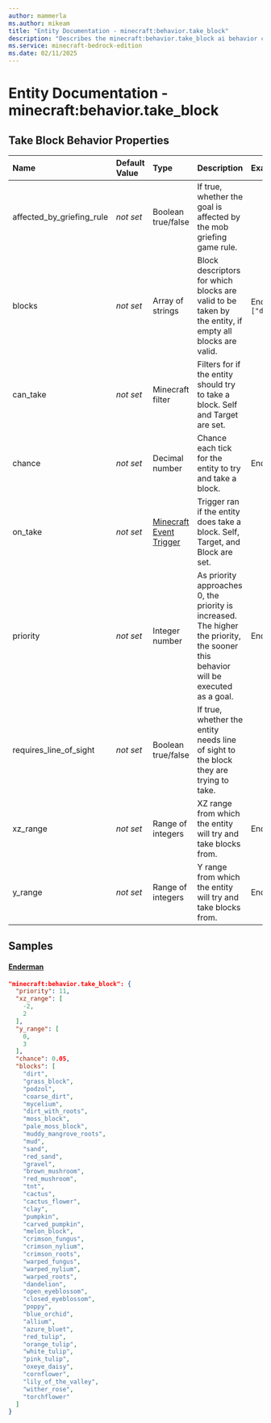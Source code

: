 ```yaml
---
author: mammerla
ms.author: mikeam
title: "Entity Documentation - minecraft:behavior.take_block"
description: "Describes the minecraft:behavior.take_block ai behavior component"
ms.service: minecraft-bedrock-edition
ms.date: 02/11/2025 
---
```


# Entity Documentation - minecraft:behavior.take_block


## Take Block Behavior Properties

|Name       |Default Value |Type |Description |Example Values |
|:----------|:-------------|:----|:-----------|:------------- |
| affected_by_griefing_rule | *not set* | Boolean true/false | If true, whether the goal is affected by the mob griefing game rule. |  | 
| blocks | *not set* | Array of strings | Block descriptors for which blocks are valid to be taken by the entity, if empty all blocks are valid. | Enderman: `["dirt","grass_block","podzol","coarse_dirt","mycelium","dirt_with_roots","moss_block","pale_moss_block","muddy_mangrove_roots","mud","sand","red_sand","gravel","brown_mushroom","red_mushroom","tnt","cactus","cactus_flower","clay","pumpkin","carved_pumpkin","melon_block","crimson_fungus","crimson_nylium","crimson_roots","warped_fungus","warped_nylium","warped_roots","dandelion","open_eyeblossom","closed_eyeblossom","poppy","blue_orchid","allium","azure_bluet","red_tulip","orange_tulip","white_tulip","pink_tulip","oxeye_daisy","cornflower","lily_of_the_valley","wither_rose","torchflower"]` | 
| can_take | *not set* | Minecraft filter | Filters for if the entity should try to take a block. Self and Target are set. |  | 
| chance | *not set* | Decimal number | Chance each tick for the entity to try and take a block. | Enderman: `0.05` | 
| on_take | *not set* | [Minecraft Event Trigger](../Definitions/NestedTables/triggers.md) | Trigger ran if the entity does take a block. Self, Target, and Block are set. |  | 
| priority | *not set* | Integer number | As priority approaches 0, the priority is increased. The higher the priority, the sooner this behavior will be executed as a goal. | Enderman: `11` | 
| requires_line_of_sight | *not set* | Boolean true/false | If true, whether the entity needs line of sight to the block they are trying to take. |  | 
| xz_range | *not set* | Range of integers | XZ range from which the entity will try and take blocks from. | Enderman: `[-2,2]` | 
| y_range | *not set* | Range of integers | Y range from which the entity will try and take blocks from. | Enderman: `[0,3]` | 

## Samples

#### [Enderman](https://github.com/Mojang/bedrock-samples/tree/preview/behavior_pack/entities/enderman.json)


```json
"minecraft:behavior.take_block": {
  "priority": 11,
  "xz_range": [
    -2,
    2
  ],
  "y_range": [
    0,
    3
  ],
  "chance": 0.05,
  "blocks": [
    "dirt",
    "grass_block",
    "podzol",
    "coarse_dirt",
    "mycelium",
    "dirt_with_roots",
    "moss_block",
    "pale_moss_block",
    "muddy_mangrove_roots",
    "mud",
    "sand",
    "red_sand",
    "gravel",
    "brown_mushroom",
    "red_mushroom",
    "tnt",
    "cactus",
    "cactus_flower",
    "clay",
    "pumpkin",
    "carved_pumpkin",
    "melon_block",
    "crimson_fungus",
    "crimson_nylium",
    "crimson_roots",
    "warped_fungus",
    "warped_nylium",
    "warped_roots",
    "dandelion",
    "open_eyeblossom",
    "closed_eyeblossom",
    "poppy",
    "blue_orchid",
    "allium",
    "azure_bluet",
    "red_tulip",
    "orange_tulip",
    "white_tulip",
    "pink_tulip",
    "oxeye_daisy",
    "cornflower",
    "lily_of_the_valley",
    "wither_rose",
    "torchflower"
  ]
}
```

